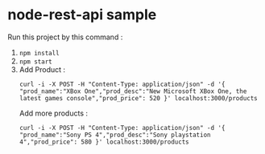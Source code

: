 # node-rest-api sample

Run this project by this command :
1. `npm install`
2. `npm start`
3. Add Product : 
   ```
   curl -i -X POST -H "Content-Type: application/json" -d '{ "prod_name":"XBox One","prod_desc":"New Microsoft XBox One, the latest games console","prod_price": 520 }' localhost:3000/products
   ```
   Add more products :
   ```
   curl -i -X POST -H "Content-Type: application/json" -d '{ "prod_name":"Sony PS 4","prod_desc":"Sony playstation 4","prod_price": 580 }' localhost:3000/products
   ```
